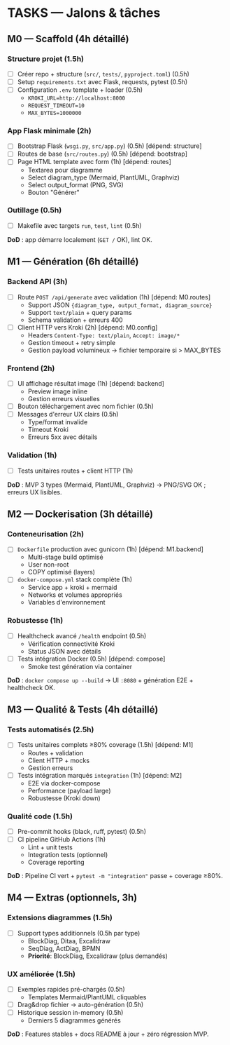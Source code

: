 # TASKS — Jalons & tâches

## M0 — Scaffold (4h détaillé)
### Structure projet (1.5h)
- [ ] Créer repo + structure (`src/`, `tests/`, `pyproject.toml`) (0.5h)
- [ ] Setup `requirements.txt` avec Flask, requests, pytest (0.5h) 
- [ ] Configuration `.env` template + loader (0.5h)
  - `KROKI_URL=http://localhost:8000`
  - `REQUEST_TIMEOUT=10`
  - `MAX_BYTES=1000000`

### App Flask minimale (2h)
- [ ] Bootstrap Flask (`wsgi.py`, `src/app.py`) (0.5h) [dépend: structure]
- [ ] Routes de base (`src/routes.py`) (0.5h) [dépend: bootstrap]
- [ ] Page HTML template avec form (1h) [dépend: routes]
  - Textarea pour diagramme
  - Select diagram_type (Mermaid, PlantUML, Graphviz)
  - Select output_format (PNG, SVG)
  - Bouton "Générer"

### Outillage (0.5h)
- [ ] Makefile avec targets `run`, `test`, `lint` (0.5h)

**DoD** : app démarre localement (`GET /` OK), lint OK.

## M1 — Génération (6h détaillé)
### Backend API (3h)
- [ ] Route `POST /api/generate` avec validation (1h) [dépend: M0.routes]
  - Support JSON `{diagram_type, output_format, diagram_source}`
  - Support `text/plain` + query params
  - Schema validation + erreurs 400
- [ ] Client HTTP vers Kroki (2h) [dépend: M0.config]
  - Headers `Content-Type: text/plain`, `Accept: image/*`
  - Gestion timeout + retry simple
  - Gestion payload volumineux → fichier temporaire si > MAX_BYTES

### Frontend (2h)
- [ ] UI affichage résultat image (1h) [dépend: backend]
  - Preview image inline
  - Gestion erreurs visuelles
- [ ] Bouton téléchargement avec nom fichier (0.5h)
- [ ] Messages d'erreur UX clairs (0.5h)
  - Type/format invalide
  - Timeout Kroki
  - Erreurs 5xx avec détails

### Validation (1h)
- [ ] Tests unitaires routes + client HTTP (1h)

**DoD** : MVP 3 types (Mermaid, PlantUML, Graphviz) → PNG/SVG OK ; erreurs UX lisibles.

## M2 — Dockerisation (3h détaillé)
### Conteneurisation (2h)
- [ ] `Dockerfile` production avec gunicorn (1h) [dépend: M1.backend]
  - Multi-stage build optimisé
  - User non-root
  - COPY optimisé (layers)
- [ ] `docker-compose.yml` stack complète (1h)
  - Service app + kroki + mermaid
  - Networks et volumes appropriés
  - Variables d'environnement

### Robustesse (1h) 
- [ ] Healthcheck avancé `/health` endpoint (0.5h)
  - Vérification connectivité Kroki
  - Status JSON avec détails
- [ ] Tests intégration Docker (0.5h) [dépend: compose]
  - Smoke test génération via container

**DoD** : `docker compose up --build` → UI `:8080` + génération E2E + healthcheck OK.

## M3 — Qualité & Tests (4h détaillé)
### Tests automatisés (2.5h)
- [ ] Tests unitaires complets ≥80% coverage (1.5h) [dépend: M1]
  - Routes + validation
  - Client HTTP + mocks  
  - Gestion erreurs
- [ ] Tests intégration marqués `integration` (1h) [dépend: M2]
  - E2E via docker-compose
  - Performance (payload large)
  - Robustesse (Kroki down)

### Qualité code (1.5h)
- [ ] Pre-commit hooks (black, ruff, pytest) (0.5h)
- [ ] CI pipeline GitHub Actions (1h)
  - Lint + unit tests
  - Integration tests (optionnel)
  - Coverage reporting

**DoD** : Pipeline CI vert + `pytest -m "integration"` passe + coverage ≥80%.

## M4 — Extras (optionnels, 3h)
### Extensions diagrammes (1.5h)
- [ ] Support types additionnels (0.5h par type)
  - BlockDiag, Ditaa, Excalidraw
  - SeqDiag, ActDiag, BPMN
  - **Priorité**: BlockDiag, Excalidraw (plus demandés)

### UX améliorée (1.5h)  
- [ ] Exemples rapides pré-chargés (0.5h)
  - Templates Mermaid/PlantUML cliquables
- [ ] Drag&drop fichier → auto-génération (0.5h)
- [ ] Historique session in-memory (0.5h)
  - Derniers 5 diagrammes générés

**DoD** : Features stables + docs README à jour + zéro régression MVP.